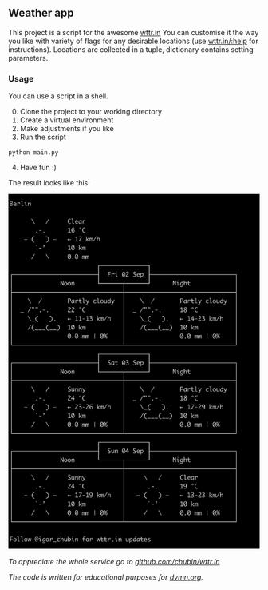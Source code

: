 ## Weather app

This project is a script for the awesome [wttr.in](https://wttr.in/)
You can customise it the way you like with variety of flags for any desirable locations (use [wttr.in/:help](https://wttr.in/:help) for instructions).
Locations are collected in a tuple, dictionary contains setting parameters. 

### Usage

You can use a script in a shell.

0. Clone the project to your working directory
1. Create a virtual environment
2. Make adjustments if you like
3. Run the script
```
python main.py
```
4. Have fun :)

The result looks like this: 

![screenshot](https://github.com/Momotaro10000/Weather-App/blob/main/screenshot/exwthr.png)


*To appreciate the whole service go to [github.com/chubin/wttr.in](https://github.com/chubin/wttr.in)*

*The code is written for educational purposes for [dvmn.org](https://dvmn.org/).*



